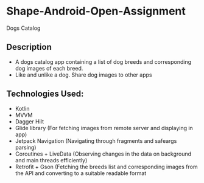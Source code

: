 # Shape-Android-Open-Assignment
Dogs Catalog

## Description
- A dogs catalog app containing a list of dog breeds and corresponding dog images of each breed.
- Like and unlike a dog. Share dog images to other apps

## Technologies Used:
- Kotlin
- MVVM
- Dagger Hilt
- Glide library (For fetching images from remote server and displaying in app)
- Jetpack Navigation (Navigating through fragments and safeargs parsing)
- Coroutines + LiveData (Observing changes in the data on background and main threads efficiently)
- Retrofit + Gson (Fetching the breeds list and corresponding images from the API and converting to a suitable readable format
